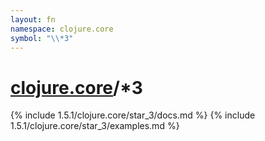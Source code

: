 ```yaml
---
layout: fn
namespace: clojure.core
symbol: "\\*3"
---
```


# [clojure.core](../)/\*3

{% include 1.5.1/clojure.core/star_3/docs.md %}
{% include 1.5.1/clojure.core/star_3/examples.md %}

